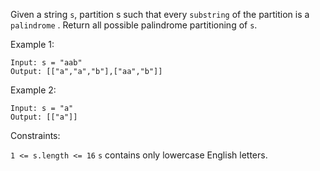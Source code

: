 Given a string `s`, partition s such that every 
`substring`
 of the partition is a 
`palindrome`
. Return all possible palindrome partitioning of `s`.

 

Example 1:
```
Input: s = "aab"
Output: [["a","a","b"],["aa","b"]]
```
Example 2:
```
Input: s = "a"
Output: [["a"]]
```

Constraints:

`1 <= s.length <= 16`
`s` contains only lowercase English letters.